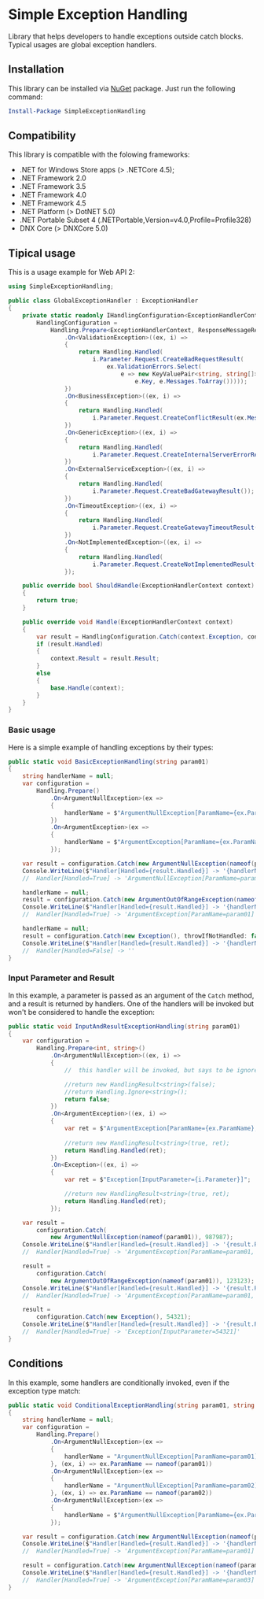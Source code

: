 # Simple Exception Handling
Library that helps developers to handle exceptions outside catch blocks.
Typical usages are global exception handlers.

## Installation 
This library can be installed via [NuGet](https://www.nuget.org/packages/SimpleExceptionHandling/) package. Just run the following command:

```powershell
Install-Package SimpleExceptionHandling
```

## Compatibility

This library is compatible with the folowing frameworks:

* .NET for Windows Store apps (> .NETCore 4.5);
* .NET Framework 2.0
* .NET Framework 3.5
* .NET Framework 4.0
* .NET Framework 4.5
* .NET Platform (> DotNET 5.0)
* .NET Portable Subset 4 (.NETPortable,Version=v4.0,Profile=Profile328)
* DNX Core (> DNXCore 5.0)

## Tipical usage

This is a usage example for Web API 2:

```csharp
using SimpleExceptionHandling;

public class GlobalExceptionHandler : ExceptionHandler
{
	private static readonly IHandlingConfiguration<ExceptionHandlerContext, ResponseMessageResult>
		HandlingConfiguration =
			Handling.Prepare<ExceptionHandlerContext, ResponseMessageResult>()
				.On<ValidationException>((ex, i) =>
				{
					return Handling.Handled(
						i.Parameter.Request.CreateBadRequestResult(
							ex.ValidationErrors.Select(
								e => new KeyValuePair<string, string[]>(
									e.Key, e.Messages.ToArray()))));
				})
				.On<BusinessException>((ex, i) =>
				{
					return Handling.Handled(
						i.Parameter.Request.CreateConflictResult(ex.Message));
				})
				.On<GenericException>((ex, i) =>
				{
					return Handling.Handled(
						i.Parameter.Request.CreateInternalServerErrorResult(ex.Message));
				})
				.On<ExternalServiceException>((ex, i) =>
				{
					return Handling.Handled(
						i.Parameter.Request.CreateBadGatewayResult());
				})
				.On<TimeoutException>((ex, i) =>
				{
					return Handling.Handled(
						i.Parameter.Request.CreateGatewayTimeoutResult());
				})
				.On<NotImplementedException>((ex, i) =>
				{
					return Handling.Handled(
						i.Parameter.Request.CreateNotImplementedResult());
				});

	public override bool ShouldHandle(ExceptionHandlerContext context)
	{
		return true;
	}

	public override void Handle(ExceptionHandlerContext context)
	{
		var result = HandlingConfiguration.Catch(context.Exception, context, false);
		if (result.Handled)
		{
			context.Result = result.Result;
		}
		else
		{
			base.Handle(context);
		}
	}
}
```

### Basic usage

Here is a simple example of handling exceptions by their types:

```csharp
public static void BasicExceptionHandling(string param01)
{
	string handlerName = null;
	var configuration =
		Handling.Prepare()
			.On<ArgumentNullException>(ex =>
			{
				handlerName = $"ArgumentNullException[ParamName={ex.ParamName}]";
			})
			.On<ArgumentException>(ex =>
			{
				handlerName = $"ArgumentException[ParamName={ex.ParamName}]";
			});

	var result = configuration.Catch(new ArgumentNullException(nameof(param01)));
	Console.WriteLine($"Handler[Handled={result.Handled}] -> '{handlerName}'");
	//  Handler[Handled=True] -> 'ArgumentNullException[ParamName=param01]'

	handlerName = null;
	result = configuration.Catch(new ArgumentOutOfRangeException(nameof(param01)));
	Console.WriteLine($"Handler[Handled={result.Handled}] -> '{handlerName}'");
	//  Handler[Handled=True] -> 'ArgumentException[ParamName=param01]'

	handlerName = null;
	result = configuration.Catch(new Exception(), throwIfNotHandled: false);
	Console.WriteLine($"Handler[Handled={result.Handled}] -> '{handlerName}'");
	//  Handler[Handled=False] -> ''
}
```

### Input Parameter and Result

In this example, a parameter is passed as an argument of the `Catch` method, and a result is returned by handlers. One of the handlers will be invoked but won't be considered to handle the exception:

```csharp
public static void InputAndResultExceptionHandling(string param01)
{
	var configuration =
		Handling.Prepare<int, string>()
			.On<ArgumentNullException>((ex, i) =>
			{
				//  this handler will be invoked, but says to be ignored

				//return new HandlingResult<string>(false);
				//return Handling.Ignore<string>();
				return false;
			})
			.On<ArgumentException>((ex, i) =>
			{
				var ret = $"ArgumentException[ParamName={ex.ParamName}, InputParameter={i.Parameter}]";
				
				//return new HandlingResult<string>(true, ret);
				return Handling.Handled(ret);
			})
			.On<Exception>((ex, i) =>
			{
				var ret = $"Exception[InputParameter={i.Parameter}]";

				//return new HandlingResult<string>(true, ret);
				return Handling.Handled(ret);
			});

	var result = 
		configuration.Catch(
			new ArgumentNullException(nameof(param01)), 987987);
	Console.WriteLine($"Handler[Handled={result.Handled}] -> '{result.Result}'");
	//  Handler[Handled=True] -> 'ArgumentException[ParamName=param01, InputParameter=987987]'

	result = 
		configuration.Catch(
			new ArgumentOutOfRangeException(nameof(param01)), 123123);
	Console.WriteLine($"Handler[Handled={result.Handled}] -> '{result.Result}'");
	//  Handler[Handled=True] -> 'ArgumentException[ParamName=param01, InputParameter=123123]'

	result =
		configuration.Catch(new Exception(), 54321);
	Console.WriteLine($"Handler[Handled={result.Handled}] -> '{result.Result}'");
	//  Handler[Handled=True] -> 'Exception[InputParameter=54321]'
}
```

## Conditions

In this example, some handlers are conditionally invoked, even if the exception type match:

```csharp
public static void ConditionalExceptionHandling(string param01, string param02, string param03)
{
	string handlerName = null;
	var configuration =
		Handling.Prepare()
			.On<ArgumentNullException>(ex =>
			{
				handlerName = "ArgumentNullException[ParamName=param01]";
			}, (ex, i) => ex.ParamName == nameof(param01))
			.On<ArgumentNullException>(ex =>
			{
				handlerName = "ArgumentNullException[ParamName=param02]";
			}, (ex, i) => ex.ParamName == nameof(param02))
			.On<ArgumentNullException>(ex =>
			{
				handlerName = $"ArgumentNullException[ParamName={ex.ParamName}]";
			});

	var result = configuration.Catch(new ArgumentNullException(nameof(param01)));
	Console.WriteLine($"Handler[Handled={result.Handled}] -> '{handlerName}'");
	//  Handler[Handled=True] -> 'ArgumentException[ParamName=param01]'

	result = configuration.Catch(new ArgumentNullException(nameof(param03)));
	Console.WriteLine($"Handler[Handled={result.Handled}] -> '{handlerName}'");
	//  Handler[Handled=True] -> 'ArgumentException[ParamName=param03]'
}
```

